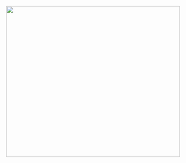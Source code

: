 

<p align="center">
  <img width="460" height="400" src="https://i.pinimg.com/736x/a8/e1/fa/a8e1faa27522c1ef72852afcb1de5917.jpg">
</p>

